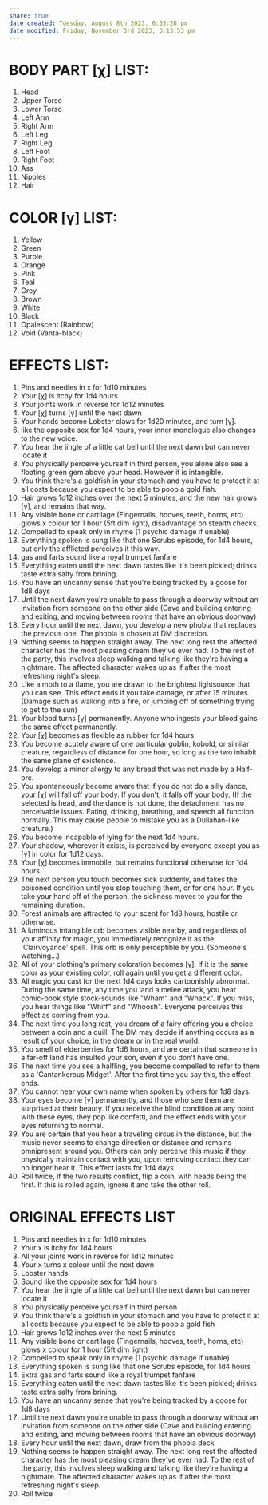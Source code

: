 ```yaml
---
share: true
date created: Tuesday, August 8th 2023, 6:35:28 pm
date modified: Friday, November 3rd 2023, 3:13:53 pm
---
```

# BODY PART [χ] LIST:
1. Head
2. Upper Torso
3. Lower Torso
4. Left Arm
5. Right Arm
6. Left Leg
7. Right Leg
8. Left Foot
9. Right Foot
10. Ass
11. Nipples
12. Hair

# COLOR [γ] LIST:
1. Yellow
2. Green
3. Purple
4. Orange
5. Pink
6. Teal
7. Grey
8. Brown
9. White
10. Black
11. Opalescent (Rainbow)
12. Void (Vanta-black)

# EFFECTS LIST:
1. Pins and needles in x for 1d10 minutes
2. Your [χ] is itchy for 1d4 hours
3. Your joints work in reverse for 1d12 minutes
4. Your [χ] turns [γ] until the next dawn
5. Your hands become Lobster claws for 1d20 minutes, and turn [γ].
6. like the opposite sex for 1d4 hours, your inner monologue also changes to the new voice.
7. You hear the jingle of a little cat bell until the next dawn but can never locate it
8. You physically perceive yourself in third person, you alone also see a floating green gem above your head. However it is intangible.
9. You think there's a goldfish in your stomach and you have to protect it at all costs because you expect to be able to poop a gold fish.
10. Hair grows 1d12 inches over the next 5 minutes, and the new hair grows [γ], and remains that way.
11. Any visible bone or cartilage (Fingernails, hooves, teeth, horns, etc) glows x colour for 1 hour (5ft dim light), disadvantage on stealth checks.
12. Compelled to speak only in rhyme (1 psychic damage if unable)
13. Everything spoken is sung like that one Scrubs episode, for 1d4 hours, but only the afflicted perceives it this way.
14.  gas and farts sound like a royal trumpet fanfare
15. Everything eaten until the next dawn tastes like it's been pickled; drinks taste extra salty from brining.
16. You have an uncanny sense that you're being tracked by a goose for 1d8 days
17. Until the next dawn you're unable to pass through a doorway without an invitation from someone on the other side (Cave and building entering and exiting, and moving between rooms that have an obvious doorway)
18. Every hour until the next dawn, you develop a new phobia that replaces the previous one. The phobia is chosen at DM discretion.
19. Nothing seems to happen straight away. The next long rest the affected character has the most pleasing dream they've ever had. To the rest of the party, this involves sleep walking and talking like they're having a nightmare. The affected character wakes up as if after the most refreshing night's sleep.
20. Like a moth to a flame, you are drawn to the brightest lightsource that you can see. This effect ends if you take damage, or after 15 minutes. (Damage such as walking into a fire, or jumping off of something trying to get to the sun)
21. Your blood turns [γ] permanently. Anyone who ingests your blood gains the same effect permanently.
22. Your [χ] becomes as flexible as rubber for 1d4 hours
23. You become acutely aware of one particular goblin, kobold, or similar creature, regardless of distance for one hour, so long as the two inhabit the same plane of existence.
24. You develop a minor allergy to any bread that was not made by a Half-orc. 
25. You spontaneously become aware that if you do not do a silly dance, your [χ] will fall off your body. If you don't, it falls off your body. (If the selected is head, and the dance is not done, the detachment has no perceivable issues. Eating, drinking, breathing, and speech all function normally. This may cause people to mistake you as a Dullahan-like creature.)
26. You become incapable of lying for the next 1d4 hours.
27. Your shadow, wherever it exists, is perceived by everyone except you as [γ] in color for 1d12 days.
28. Your [χ] becomes immobile, but remains functional otherwise for 1d4 hours. 
29. The next person you touch becomes sick suddenly, and takes the poisoned condition until you stop touching them, or for one hour. If you take your hand off of the person, the sickness moves to you for the remaining duration. 
30. Forest animals are attracted to your scent for 1d8 hours, hostile or otherwise.
31. A luminous intangible orb becomes visible nearby, and regardless of your affinity for magic, you immediately recognize it as the 'Clairvoyance' spell. This orb is only perceptible by you. (Someone's watching…)
32. All of your clothing's primary coloration becomes [γ]. If it is the same color as your existing color, roll again until you get a different color.
33. All magic you cast for the next 1d4 days looks cartoonishly abnormal. During the same time, any time you land a melee attack, you hear comic-book style stock-sounds like "Wham" and "Whack". If you miss, you hear things like "Whiff" and "Whoosh". Everyone perceives this effect as coming from you.
34. The next time you long rest, you dream of a fairy offering you a choice between a coin and a quill. The DM may decide if anything occurs as a result of your choice, in the dream or in the real world. 
35. You smell of elderberries for 1d6 hours, and are certain that someone in a far-off land has insulted your son, even if you don't have one. 
36. The next time you see a halfling, you become compelled to refer to them as a 'Cantankerous Midget'. After the first time you say this, the effect ends.  
37. You cannot hear your own name when spoken by others for 1d8 days.
38. Your eyes become [γ] permanently, and those who see them are surprised at their beauty. If you receive the blind condition at any point with these eyes, they pop like confetti, and the effect ends with your eyes returning to normal.
39. You are certain that you hear a traveling circus in the distance, but the music never seems to change direction or distance and remains omnipresent around you. Others can only perceive this music if they physically maintain contact with you, upon removing contact they can no longer hear it. This effect lasts for 1d4 days. 
40. Roll twice, if the two results conflict, flip a coin, with heads being the first. If this is rolled again, ignore it and take the other roll.

# ORIGINAL EFFECTS LIST
1. Pins and needles in x for 1d10 minutes
2. Your x is itchy for 1d4 hours
3. All your joints work in reverse for 1d12 minutes
4. Your x turns x colour until the next dawn
5. Lobster hands
6. Sound like the opposite sex for 1d4 hours
7. You hear the jingle of a little cat bell until the next dawn but can never locate it
8. You physically perceive yourself in third person
9. You think there's a goldfish in your stomach and you have to protect it at all costs because you expect to be able to poop a gold fish
10. Hair grows 1d12 inches over the next 5 minutes
11. Any visible bone or cartilage (Fingernails, hooves, teeth, horns, etc) glows x colour for 1 hour (5ft dim light)
12. Compelled to speak only in rhyme (1 psychic damage if unable)
13. Everything spoken is sung like that one Scrubs episode, for 1d4 hours
14. Extra gas and farts sound like a royal trumpet fanfare
15. Everything eaten until the next dawn tastes like it's been pickled; drinks taste extra salty from brining.
16. You have an uncanny sense that you're being tracked by a goose for 1d8 days
17. Until the next dawn you're unable to pass through a doorway without an invitation from someone on the other side (Cave and building entering and exiting, and moving between rooms that have an obvious doorway)
18. Every hour until the next dawn, draw from the phobia deck
19. Nothing seems to happen straight away. The next long rest the affected character has the most pleasing dream they've ever had. To the rest of the party, this involves sleep walking and talking like they're having a nightmare. The affected character wakes up as if after the most refreshing night's sleep.
20. Roll twice